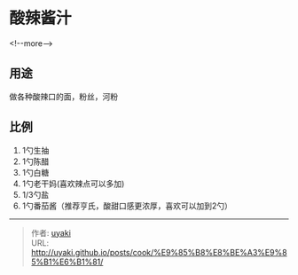# 酸辣酱汁


&lt;!--more--&gt;
## 用途

做各种酸辣口的面，粉丝，河粉

## 比例

1. 1勺生抽
2. 1勺陈醋
3. 1勺白糖
4. 1勺老干妈(喜欢辣点可以多加)
5. 1/3勺盐
6. 1勺番茄酱（推荐亨氏，酸甜口感更浓厚，喜欢可以加到2勺）


---

> 作者: [uyaki](https://www.github.com/uyaki)  
> URL: http://uyaki.github.io/posts/cook/%E9%85%B8%E8%BE%A3%E9%85%B1%E6%B1%81/  

